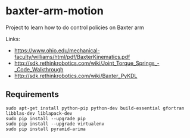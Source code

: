 # baxter-arm-motion
Project to learn how to do control policies on Baxter arm

Links:
- https://www.ohio.edu/mechanical-faculty/williams/html/pdf/BaxterKinematics.pdf
- http://sdk.rethinkrobotics.com/wiki/Joint_Torque_Springs_-_Code_Walkthrough
- http://sdk.rethinkrobotics.com/wiki/Baxter_PyKDL

## Requirements
```
sudo apt-get install python-pip python-dev build-essential gfortran libblas-dev liblapack-dev
sudo pip install --upgrade pip
sudo pip install --upgrade virtualenv
sudo pip install pyramid-arima

```

